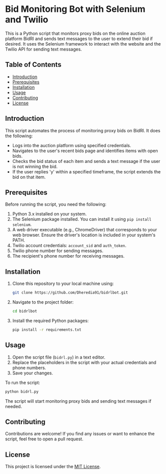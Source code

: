 
# Bid Monitoring Bot with Selenium and Twilio

This is a Python script that monitors proxy bids on the online auction platform BidRl and sends text messages to the user to extend their bid if desired. It uses the Selenium framework to interact with the website and the Twilio API for sending text messages.

## Table of Contents

- [Introduction](#introduction)
- [Prerequisites](#prerequisites)
- [Installation](#installation)
- [Usage](#usage)
- [Contributing](#contributing)
- [License](#license)

## Introduction

This script automates the process of monitoring proxy bids on BidRl. It does the following:

- Logs into the auction platform using specified credentials.
- Navigates to the user's recent bids page and identifies items with open bids.
- Checks the bid status of each item and sends a text message if the user is not winning the bid.
- If the user replies 'y' within a specified timeframe, the script extends the bid on that item.

## Prerequisites

Before running the script, you need the following:

1. Python 3.x installed on your system.
2. The Selenium package installed. You can install it using `pip install selenium`.
3. A web driver executable (e.g., ChromeDriver) that corresponds to your web browser. Ensure the driver's location is included in your system's PATH.
4. Twilio account credentials: `account_sid` and `auth_token`.
5. Twilio phone number for sending messages.
6. The recipient's phone number for receiving messages.

## Installation

1. Clone this repository to your local machine using:

   ```bash
   git clone https://github.com/Dheredia91/bidrlbot.git
   ```

2. Navigate to the project folder:

   ```bash
   cd bidrlbot
   ```

3. Install the required Python packages:

   ```bash
   pip install -r requirements.txt
   ```

## Usage

1. Open the script file (`bidrl.py`) in a text editor.
2. Replace the placeholders in the script with your actual credentials and phone numbers.
3. Save your changes.

To run the script:

```bash
python bidrl.py
```

The script will start monitoring proxy bids and sending text messages if needed.

## Contributing

Contributions are welcome! If you find any issues or want to enhance the script, feel free to open a pull request.

## License

This project is licensed under the [MIT License](LICENSE).

